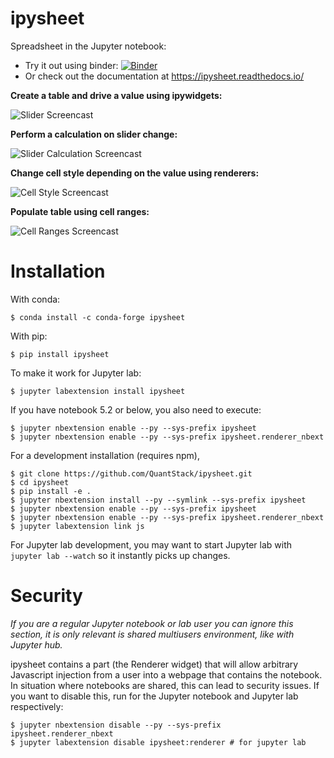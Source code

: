 # ipysheet

Spreadsheet in the Jupyter notebook:

   * Try it out using binder: [![Binder](https://mybinder.org/badge_logo.svg)](https://mybinder.org/v2/gh/QuantStack/ipysheet/stable?filepath=docs%2Fsource%2Findex.ipynb)
   * Or check out the documentation at https://ipysheet.readthedocs.io/

**Create a table and drive a value using ipywidgets:**

![Slider Screencast](docs/source/ipysheet_slider.gif)

**Perform a calculation on slider change:**

![Slider Calculation Screencast](docs/source/ipysheet_slider_calculation.gif)

**Change cell style depending on the value using renderers:**

![Cell Style Screencast](docs/source/ipysheet_renderer.gif)

**Populate table using cell ranges:**

![Cell Ranges Screencast](docs/source/ipysheet_cell_range.gif)

# Installation

With conda:

```
$ conda install -c conda-forge ipysheet
```

With pip:

```
$ pip install ipysheet
```

To make it work for Jupyter lab:
```
$ jupyter labextension install ipysheet
```

If you have notebook 5.2 or below, you also need to execute:
```
$ jupyter nbextension enable --py --sys-prefix ipysheet
$ jupyter nbextension enable --py --sys-prefix ipysheet.renderer_nbext
```

For a development installation (requires npm),

```
$ git clone https://github.com/QuantStack/ipysheet.git
$ cd ipysheet
$ pip install -e .
$ jupyter nbextension install --py --symlink --sys-prefix ipysheet
$ jupyter nbextension enable --py --sys-prefix ipysheet
$ jupyter nbextension enable --py --sys-prefix ipysheet.renderer_nbext
$ jupyter labextension link js
```

For Jupyter lab development, you may want to start Jupyter lab with `jupyter lab --watch` so it instantly picks up changes.

# Security

*If you are a regular Jupyter notebook or lab user you can ignore this section, it is only relevant is shared multiusers environment, like with Jupyter hub.*

ipysheet contains a part (the Renderer widget) that will allow arbitrary Javascript injection from a user into a webpage that contains the notebook. In situation where notebooks are shared, this can lead to security issues. If you want to disable this, run for the Jupyter notebook and Jupyter lab respectively:

```
$ jupyter nbextension disable --py --sys-prefix ipysheet.renderer_nbext
$ jupyter labextension disable ipysheet:renderer # for jupyter lab
```
